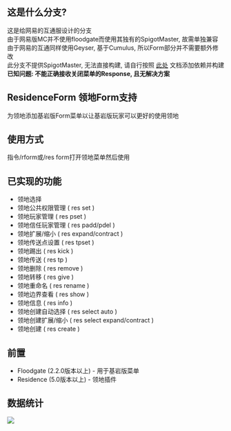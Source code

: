 ## 这是什么分支?
这是给网易的互通服设计的分支  
由于网易版MC并不使用floodgate而使用其独有的SpigotMaster, 故需单独兼容  
由于网易的互通同样使用Geyser, 基于Cumulus, 所以Form部分并不需要额外修改  
此分支不提供SpigotMaster, 无法直接构建, 请自行按照 [此处](https://mc.cab/163) 文档添加依赖并构建  
**已知问题: 不能正确接收关闭菜单的Response, 且无解决方案**

## ResidenceForm 领地Form支持
为领地添加基岩版Form菜单以让基岩版玩家可以更好的使用领地
## 使用方式
指令/rform或/res form打开领地菜单然后使用
## 已实现的功能
* 领地选择
* 领地公共权限管理 ( res set )
* 领地玩家管理 ( res pset )
* 领地信任玩家管理 ( res padd/pdel )
* 领地扩展/缩小 ( res expand/contract )
* 领地传送点设置 ( res tpset )
* 领地踢出 ( res kick )
* 领地传送 ( res tp )
* 领地删除 ( res remove )
* 领地转移 ( res give )
* 领地重命名 ( res rename )
* 领地边界查看 ( res show )
* 领地信息 ( res info )
* 领地创建自动选择 ( res select auto )
* 领地创建扩展/缩小 ( res select expand/contract )
* 领地创建 ( res create )
## 前置
* Floodgate (2.2.0版本以上) - 用于基岩版菜单
* Residence (5.0版本以上) - 领地插件
## 数据统计
![](https://bstats.org/signatures/bukkit/ResidenceForm.svg)

